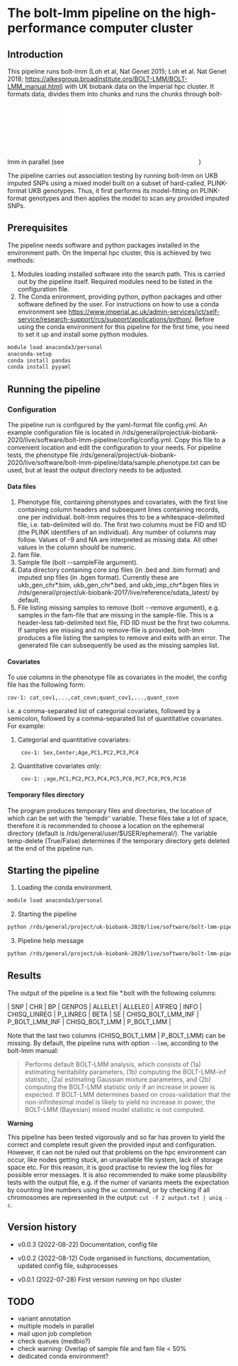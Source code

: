 # The bolt-lmm pipeline on the high-performance computer cluster


## Introduction

This pipeline runs bolt-lmm (Loh et al, Nat Genet 2015; Loh et al. Nat
Genet 2018;
https://alkesgroup.broadinstitute.org/BOLT-LMM/BOLT-LMM_manual.html)
with UK biobank data on the Imperial hpc cluster. It formats data,
divides them into chunks and runs the chunks through bolt-lmm in
parallel (see ![bolt-lmm
pipeline](./doc/fig-bolt-pipeline.pdf))


The pipeline carries out association testing by running bolt-lmm on
UKB imputed SNPs using a mixed model built on a subset of hard-called,
PLINK-format UKB genotypes. Thus, it first performs its model-fitting
on PLINK-format genotypes and then applies the model to scan any
provided imputed SNPs.


## Prerequisites

The pipeline needs software and python packages installed in the
environment path. On the Imperial hpc cluster, this is achieved by two
methods:

1. Modules loading installed software into the search path. This is
   carried out by the pipeline itself. Required modules need to be
   listed in the configuration file.
2. The Conda enironment, providing python, python packages and other
   software defined by the user. For instructions on how to use a
   conda environment see
   https://www.imperial.ac.uk/admin-services/ict/self-service/research-support/rcs/support/applications/python/.
   Before using the conda environment for this pipeline for the first
   time, you need to set it up and install some python modules.

```bash
module load anaconda3/personal
anaconda-setup
conda install pandas
conda install pyyaml
```


## Running the pipeline


### Configuration

The pipeline run is configured by the yaml-format file config.yml. An
example configuration file is located in
/rds/general/project/uk-biobank-2020/live/software/bolt-lmm-pipeline/config/config.yml. Copy
this file to a convenient location and edit the configuration to your
needs. For pipeline tests, the phenotype file
/rds/general/project/uk-biobank-2020/live/software/bolt-lmm-pipeline/data/sample.phenotype.txt
can be used, but at least the output directory needs to be adjusted.

#### Data files

1. Phenotype file, containing phenotypes and covariates, with the
   first line containing column headers and subsequent lines
   containing records, one per individual. bolt-lmm requires this to
   be a whitespace-delimited file, i.e. tab-delimited will do. The
   first two columns must be FID and IID (the PLINK identifiers of an
   individual). Any number of columns may follow. Values of -9 and NA
   are interpreted as missing data. All other values in the column
   should be numeric.
2. fam file.
3. Sample file (bolt --sampleFile argument).
4. Data directory containing core snp files (in .bed and .bim format)
   and imputed snp files (in .bgen format). Currently these are
   ukb_gen_chr\*.bim, ukb_gen_chr\*.bed, and ukb_imp_chr\*.bgen files
   in
   /rds/general/project/uk-biobank-2017/live/reference/sdata_latest/
   by default.
5. File listing missing samples to remove (bolt --remove argument),
   e.g. samples in the fam-file that are missing in the
   sample-file. This is a header-less tab-delimited text file, FID IID
   must be the first two columns. If samples are missing and no
   remove-file is provided, bolt-lmm produces a file listing the
   samples to remove and exits with an error. The generated file can
   subsequently be used as the missing samples list.
   
#### Covariates

To use columns in the phenotype file as covariates in the model, the
config file has the following form:

	cov-1: cat_cov1,...,cat_covn;quant_cov1,...,quant_covn

i.e. a comma-separated list of categorial covariates, followed by a
semicolon, followed by a comma-separated list of quantitative
covariates. For example:

1. Categorial and quantitative covariates:

		cov-1: Sex,Center;Age,PC1,PC2,PC3,PC4

2. Quantitative covariates only:

		cov-1: ;age,PC1,PC2,PC3,PC4,PC5,PC6,PC7,PC8,PC9,PC10


#### Temporary files directory

The program produces temporary files and directories, the location of
which can be set with the 'tempdir' variable. These files take a lot
of space, therefore it is recommended to choose a location on the
ephemeral directory (default is
/rds/general/user/$USER/ephemeral/). The variable temp-delete
(True/False) determines if the temporary directory gets deleted at the
end of the pipeline run.



## Starting the pipeline

1. Loading the conda environment.

```bash
module load anaconda3/personal
```

2. Starting the pipeline

``` bash
python /rds/general/project/uk-biobank-2020/live/software/bolt-lmm-pipeline/bin/initialise-pipeline.py --config-file config.yml

```

3. Pipeline help message

``` bash
python /rds/general/project/uk-biobank-2020/live/software/bolt-lmm-pipeline/bin/initialise-pipeline.py -h

```

## Results

The output of the pipeline is a text file  *.bolt with the following columns:

| SNP | CHR | BP | GENPOS | ALLELE1 | ALLELE0 | A1FREQ | INFO | CHISQ\_LINREG | P\_LINREG | BETA | SE | CHISQ\_BOLT\_LMM\_INF | P\_BOLT\_LMM\_INF | CHISQ\_BOLT\_LMM | P_BOLT_LMM |

Note that the last two columns (CHISQ\_BOLT\_LMM | P_BOLT_LMM) can be
missing. By default, the pipeline runs with option `--lmm`, according to the
bolt-lmm manual:

> Performs default BOLT-LMM analysis, which consists of (1a)
> estimating heritability parameters, (1b) computing the BOLT-LMM-inf
> statistic, (2a) estimating Gaussian mixture parameters, and (2b)
> computing the BOLT-LMM statistic only if an increase in power is
> expected. If BOLT-LMM determines based on cross-validation that the
> non-infinitesimal model is likely to yield no increase in power, the
> BOLT-LMM (Bayesian) mixed model statistic is not computed.

**Warning**

This pipeline has been tested vigorously and so far has proven to
yield the correct and complete result given the provided input and
configuration. However, it can not be ruled out that problems on the
hpc environment can occur, like nodes getting stuck, an unavailable
file system, lack of storage space etc. For this reason, it is good
practise to review the log files for possible error messages. It is
also recommended to make some plausibility tests with the output file,
e.g. if the numer of variants meets the expectation by counting line
numbers using the `wc` command, or by checking if all chromosomes are
represented in the output: `cut -f 2 output.txt | uniq -c`.


## Version history

  * v0.0.3 (2022-08-22)
	Documentation, config file
  
  * v0.0.2 (2022-08-12)
	Code organised in functions, documentation, updated config file, subprocesses
	
  * v0.0.1 (2022-07-28)
	First version running on hpc cluster

## TODO
  
  * variant annotation
  * multiple models in parallel
  * mail upon job completion
  * check queues (medbio?)
  * check warning: Overlap of sample file and fam file < 50%
  * dedicated conda environment?


